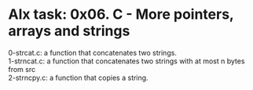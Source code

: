 # Alx task: 0x06. C - More pointers, arrays and strings  

0-strcat.c: a function that concatenates two strings.    
1-strncat.c: a function that concatenates two strings with at most n bytes from src  
2-strncpy.c:  a function that copies a string.
